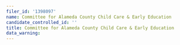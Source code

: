 ```yaml
---
filer_id: '1398097'
name: Committee for Alameda County Child Care & Early Education
candidate_controlled_id: ''
title: Committee for Alameda County Child Care & Early Education
data_warning: 
---
```

